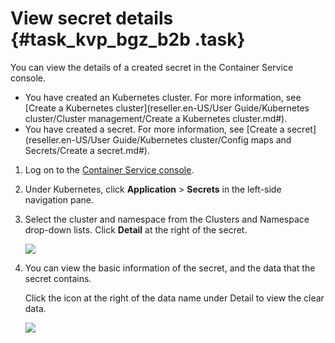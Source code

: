 # View secret details {#task_kvp_bgz_b2b .task}

You can view the details of a created secret in the Container Service console.

-   You have created an Kubernetes cluster. For more information, see [Create a Kubernetes cluster](reseller.en-US/User Guide/Kubernetes cluster/Cluster management/Create a Kubernetes cluster.md#).
-   You have created a secret. For more information, see [Create a secret](reseller.en-US/User Guide/Kubernetes cluster/Config maps and Secrets/Create a secret.md#).

1.  Log on to the [Container Service console](https://partners-intl.console.aliyun.com/#/cs). 
2.  Under Kubernetes, click **Application** \> **Secrets** in the left-side navigation pane. 
3.  Select the cluster and namespace from the Clusters and Namespace drop-down lists. Click **Detail** at the right of the secret. 

    ![](http://static-aliyun-doc.oss-cn-hangzhou.aliyuncs.com/assets/img/15761/153958526610780_en-US.png)

4.  You can view the basic information of the secret, and the data that the secret contains. 

    Click the icon at the right of the data name under Detail to view the clear data.

    ![](http://static-aliyun-doc.oss-cn-hangzhou.aliyuncs.com/assets/img/15761/153958526710782_en-US.png)


